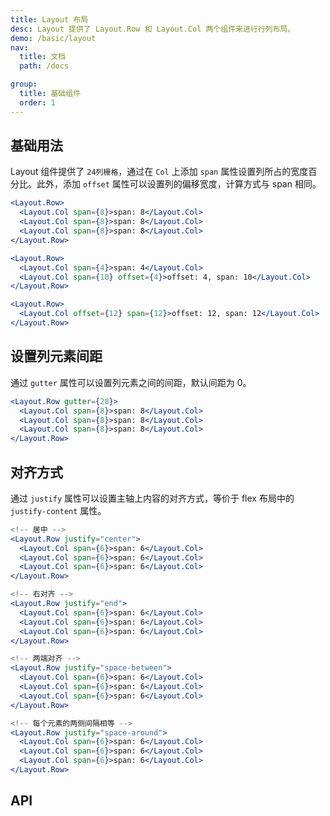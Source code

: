 ```yaml
---
title: Layout 布局
desc: Layout 提供了 Layout.Row 和 Layout.Col 两个组件来进行行列布局。
demo: /basic/layout
nav:
  title: 文档
  path: /docs

group:
  title: 基础组件
  order: 1
---
```


## 基础用法

Layout 组件提供了 `24列栅格`，通过在 `Col` 上添加 `span` 属性设置列所占的宽度百分比。此外，添加 `offset` 属性可以设置列的偏移宽度，计算方式与 span 相同。

```jsx
<Layout.Row>
  <Layout.Col span={8}>span: 8</Layout.Col>
  <Layout.Col span={8}>span: 8</Layout.Col>
  <Layout.Col span={8}>span: 8</Layout.Col>
</Layout.Row>

<Layout.Row>
  <Layout.Col span={4}>span: 4</Layout.Col>
  <Layout.Col span={10} offset={4}>offset: 4, span: 10</Layout.Col>
</Layout.Row>

<Layout.Row>
  <Layout.Col offset={12} span={12}>offset: 12, span: 12</Layout.Col>
</Layout.Row>
```

## 设置列元素间距

通过 `gutter` 属性可以设置列元素之间的间距，默认间距为 0。

```jsx
<Layout.Row gutter={20}>
  <Layout.Col span={8}>span: 8</Layout.Col>
  <Layout.Col span={8}>span: 8</Layout.Col>
  <Layout.Col span={8}>span: 8</Layout.Col>
</Layout.Row>
```

## 对齐方式

通过 `justify` 属性可以设置主轴上内容的对齐方式，等价于 flex 布局中的 `justify-content` 属性。

```jsx
<!-- 居中 -->
<Layout.Row justify="center">
  <Layout.Col span={6}>span: 6</Layout.Col>
  <Layout.Col span={6}>span: 6</Layout.Col>
  <Layout.Col span={6}>span: 6</Layout.Col>
</Layout.Row>

<!-- 右对齐 -->
<Layout.Row justify="end">
  <Layout.Col span={6}>span: 6</Layout.Col>
  <Layout.Col span={6}>span: 6</Layout.Col>
  <Layout.Col span={6}>span: 6</Layout.Col>
</Layout.Row>

<!-- 两端对齐 -->
<Layout.Row justify="space-between">
  <Layout.Col span={6}>span: 6</Layout.Col>
  <Layout.Col span={6}>span: 6</Layout.Col>
  <Layout.Col span={6}>span: 6</Layout.Col>
</Layout.Row>

<!-- 每个元素的两侧间隔相等 -->
<Layout.Row justify="space-around">
  <Layout.Col span={6}>span: 6</Layout.Col>
  <Layout.Col span={6}>span: 6</Layout.Col>
  <Layout.Col span={6}>span: 6</Layout.Col>
</Layout.Row>
```

## API

<API></API>
